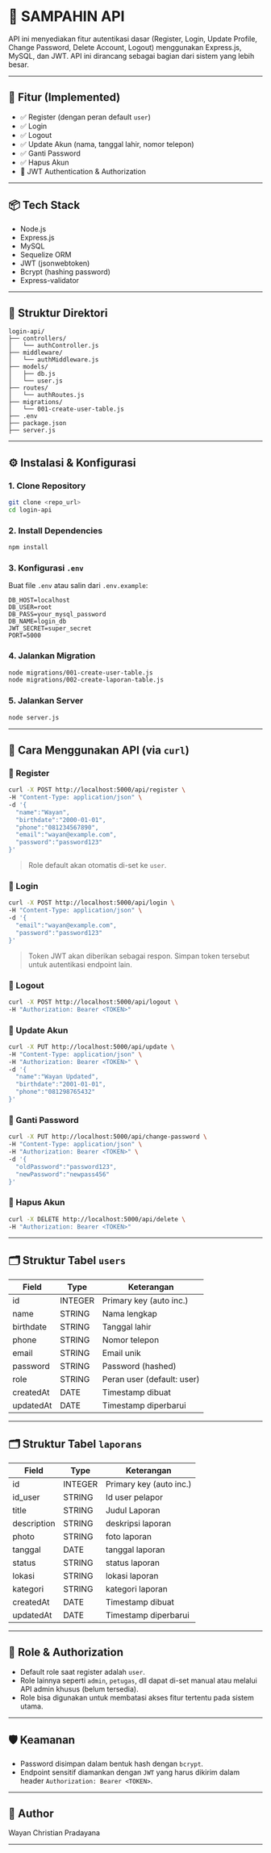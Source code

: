 # 🔐 SAMPAHIN API

API ini menyediakan fitur autentikasi dasar (Register, Login, Update Profile, Change Password, Delete Account, Logout) menggunakan Express.js, MySQL, dan JWT. API ini dirancang sebagai bagian dari sistem yang lebih besar.

---

## 📁 Fitur (Implemented)

- ✅ Register (dengan peran default `user`)
- ✅ Login
- ✅ Logout
- ✅ Update Akun (nama, tanggal lahir, nomor telepon)
- ✅ Ganti Password
- ✅ Hapus Akun
- 🔐 JWT Authentication & Authorization

---

## 📦 Tech Stack

- Node.js
- Express.js
- MySQL
- Sequelize ORM
- JWT (jsonwebtoken)
- Bcrypt (hashing password)
- Express-validator

---

## 📁 Struktur Direktori

```
login-api/
├── controllers/
│   └── authController.js
├── middleware/
│   └── authMiddleware.js
├── models/
│   ├── db.js
│   └── user.js
├── routes/
│   └── authRoutes.js
├── migrations/
│   └── 001-create-user-table.js
├── .env
├── package.json
├── server.js
```

---

## ⚙️ Instalasi & Konfigurasi

### 1. Clone Repository

```bash
git clone <repo_url>
cd login-api
```

### 2. Install Dependencies

```bash
npm install
```

### 3. Konfigurasi `.env`

Buat file `.env` atau salin dari `.env.example`:

```env
DB_HOST=localhost
DB_USER=root
DB_PASS=your_mysql_password
DB_NAME=login_db
JWT_SECRET=super_secret
PORT=5000
```

### 4. Jalankan Migration

```bash
node migrations/001-create-user-table.js
node migrations/002-create-laporan-table.js
```

### 5. Jalankan Server

```bash
node server.js
```

---

## 🧪 Cara Menggunakan API (via `curl`)

### 🔸 Register

```bash
curl -X POST http://localhost:5000/api/register \
-H "Content-Type: application/json" \
-d '{
  "name":"Wayan",
  "birthdate":"2000-01-01",
  "phone":"081234567890",
  "email":"wayan@example.com",
  "password":"password123"
}'
```

> Role default akan otomatis di-set ke `user`.

### 🔸 Login

```bash
curl -X POST http://localhost:5000/api/login \
-H "Content-Type: application/json" \
-d '{
  "email":"wayan@example.com",
  "password":"password123"
}'
```

> Token JWT akan diberikan sebagai respon. Simpan token tersebut untuk autentikasi endpoint lain.

### 🔸 Logout

```bash
curl -X POST http://localhost:5000/api/logout \
-H "Authorization: Bearer <TOKEN>"
```

### 🔸 Update Akun

```bash
curl -X PUT http://localhost:5000/api/update \
-H "Content-Type: application/json" \
-H "Authorization: Bearer <TOKEN>" \
-d '{
  "name":"Wayan Updated",
  "birthdate":"2001-01-01",
  "phone":"081298765432"
}'
```

### 🔸 Ganti Password

```bash
curl -X PUT http://localhost:5000/api/change-password \
-H "Content-Type: application/json" \
-H "Authorization: Bearer <TOKEN>" \
-d '{
  "oldPassword":"password123",
  "newPassword":"newpass456"
}'
```

### 🔸 Hapus Akun

```bash
curl -X DELETE http://localhost:5000/api/delete \
-H "Authorization: Bearer <TOKEN>"
```

---

## 🗂️ Struktur Tabel `users`

| Field     | Type    | Keterangan                 |
| --------- | ------- | -------------------------- |
| id        | INTEGER | Primary key (auto inc.)    |
| name      | STRING  | Nama lengkap               |
| birthdate | STRING  | Tanggal lahir              |
| phone     | STRING  | Nomor telepon              |
| email     | STRING  | Email unik                 |
| password  | STRING  | Password (hashed)          |
| role      | STRING  | Peran user (default: user) |
| createdAt | DATE    | Timestamp dibuat           |
| updatedAt | DATE    | Timestamp diperbarui       |

---

## 🗂️ Struktur Tabel `laporans`

| Field       | Type    | Keterangan                 |
| ---------   | ------- | -------------------------- |
| id          | INTEGER | Primary key (auto inc.)    |
| id_user     | STRING  | Id user pelapor            |
| title       | STRING  | Judul Laporan              |
| description | STRING  | deskripsi laporan          |
| photo       | STRING  | foto laporan               |
| tanggal     | DATE    | tanggal laporan            |
| status      | STRING  | status laporan             |
| lokasi      | STRING  | lokasi laporan             |
| kategori    | STRING  | kategori laporan           |
| createdAt   | DATE    | Timestamp dibuat           |
| updatedAt   | DATE    | Timestamp diperbarui       |

---

## 🔐 Role & Authorization

- Default role saat register adalah `user`.
- Role lainnya seperti `admin`, `petugas`, dll dapat di-set manual atau melalui API admin khusus (belum tersedia).
- Role bisa digunakan untuk membatasi akses fitur tertentu pada sistem utama.

---

## 🛡️ Keamanan

- Password disimpan dalam bentuk hash dengan `bcrypt`.
- Endpoint sensitif diamankan dengan `JWT` yang harus dikirim dalam header `Authorization: Bearer <TOKEN>`.

---

## 🧑 Author

Wayan Christian Pradayana

---
